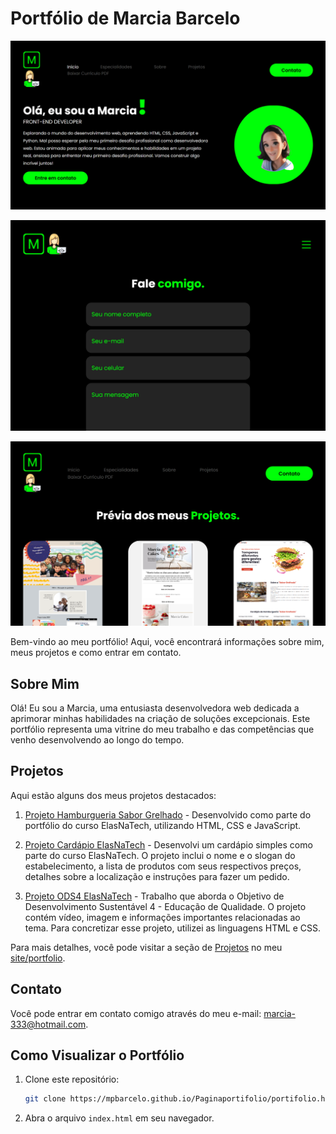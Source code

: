 # Portfólio de Marcia Barcelo

![Página inicial](img/perfil.png)

![Formulário](img/formulario.png)

![Previa dos projetos](img/projetos-previa.png)



Bem-vindo ao meu portfólio! Aqui, você encontrará informações sobre mim, meus projetos e como entrar em contato.

## Sobre Mim

Olá! Eu sou a Marcia, uma entusiasta desenvolvedora web dedicada a aprimorar minhas habilidades na criação de soluções excepcionais. Este portfólio representa uma vitrine do meu trabalho e das competências que venho desenvolvendo ao longo do tempo.

## Projetos

Aqui estão alguns dos meus projetos destacados:

1. [Projeto Hamburgueria Sabor Grelhado](https://mpbarcelo.github.io/HamburgueriaSaborgrelhado/) - Desenvolvido como parte do portfólio do curso ElasNaTech, utilizando HTML, CSS e JavaScript.

2. [Projeto Cardápio ElasNaTech](https://mpbarcelo.github.io/Cardapioelasnatech/) - Desenvolvi um cardápio simples como parte do curso ElasNaTech. O projeto inclui o nome e o slogan do estabelecimento, a lista de produtos com seus respectivos preços, detalhes sobre a localização e instruções para fazer um pedido.

3. [Projeto ODS4 ElasNaTech](https://mpbarcelo.github.io/projetoODS4elasnatech/) - Trabalho que aborda o Objetivo de Desenvolvimento Sustentável 4 - Educação de Qualidade. O projeto contém vídeo, imagem e informações importantes relacionadas ao tema. Para concretizar esse projeto, utilizei as linguagens HTML e CSS.

Para mais detalhes, você pode visitar a seção de [Projetos](#projetos) no meu [site/portfolio](https://mpbarcelo.github.io/Paginaportifolio/portifolio.html).

## Contato

Você pode entrar em contato comigo através do meu e-mail: [marcia-333@hotmail.com](mailto:marcia-333@hotmail.com).

## Como Visualizar o Portfólio

1. Clone este repositório:

    ```bash
    git clone https://mpbarcelo.github.io/Paginaportifolio/portifolio.html
    ```

2. Abra o arquivo `index.html` em seu navegador.


